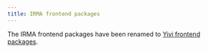```yaml
---
title: IRMA frontend packages
---
```


The IRMA frontend packages have been renamed to [Yivi frontend packages](api-yivi-frontend.md).
